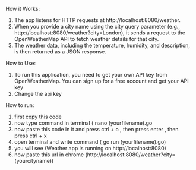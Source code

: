 
How it Works:
1)   The app listens for HTTP requests at http://localhost:8080/weather.
2)   When you provide a city name using the city query parameter (e.g., http://localhost:8080/weather?city=London), it sends a request to the OpenWeatherMap API to fetch weather details for that city.
3)   The weather data, including the temperature, humidity, and description, is then returned as a JSON response.



How to Use:
1)   To run this application, you need to get your own API key from OpenWeatherMap. You can sign up for a free account and get your API key
2)   Change the api key 

How to run:
1)   first copy this code 
2)   now type command in terminal ( nano (yourfilename).go
3)   now paste this code in it and press ctrl + o , then press enter , then press ctrl + x
4)   open terminal and write command ( go run (yourfilename).go)
5)   you will see (Weather app is running on http://localhost:8080)
6)   now paste this url in chrome (http://localhost:8080/weather?city=(yourcityname))
